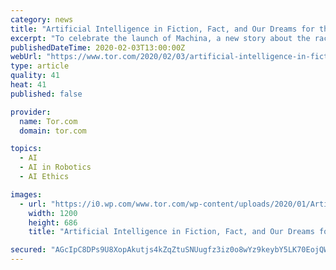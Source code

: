 ```yaml
---
category: news
title: "Artificial Intelligence in Fiction, Fact, and Our Dreams for the Future"
excerpt: "To celebrate the launch of Machina, a new story about the race to build the robots and AI that will take us to Mars ... Then there’s the question of real AI—what happens when the machines with these capabilities start making decisions and interpreting the world for themselves? To my mind, that’s not a story about maker and machine ..."
publishedDateTime: 2020-02-03T13:00:00Z
webUrl: "https://www.tor.com/2020/02/03/artificial-intelligence-in-fiction-fact-and-our-dreams-for-the-future/"
type: article
quality: 41
heat: 41
published: false

provider:
  name: Tor.com
  domain: tor.com

topics:
  - AI
  - AI in Robotics
  - AI Ethics

images:
  - url: "https://i0.wp.com/www.tor.com/wp-content/uploads/2020/01/Artificial_Neural_Network_with_Chip.jpg?fit=1200%2C+9999&crop=0%2C0%2C100%2C686px&quality=100&ssl=1"
    width: 1200
    height: 686
    title: "Artificial Intelligence in Fiction, Fact, and Our Dreams for the Future"

secured: "AGcIpC8DPs9U8XopAkutjs4kZqZtuSNUugfz3iz0o8wYz9keybY5LK70EojQWCu8NE5mJsUpoc6vxhuZ7/CTgP2RnRBI2D01C66WVsPC0t5Wfk7ah9K1sWYieGZP2wynUdoEe4TLUH3MnT2VuN5zZahJB7nYyq840Vel2P8+ZidmcwMKIXcK7n+qRitpxyFjkmXNgDXrei/ntObkRft5eUy5M+Zay6XSCoPAAK6HIcVCdlplxsatz5KqIbfyfwrC7vy0aqXOgiwzvC65NV3gN5+WbPF43pF+lohxfplqYmdUCozeyiZiGQMcv6z+XqQIF8Fbq6PPzE4oeGpmNLmzqxeDBuph0MZ+ijefSVl/McAp+s2o9+COFLbXt6kQpSIAx9tJtlIIbfL7LIZIdqukpsRcwamUyKvDIuoFinyIyIZvgdpjR0+zrpB8zpNETHT+D4t6QnrwaggvVnrdXgx/TxeR8NWFnJ1D1iWlVbffnfI=;w6C2foBug30Jnbzu6+N3hg=="
---
```


